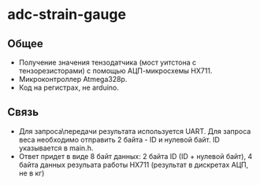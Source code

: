 # adc-strain-gauge

## Общее
- Получение значения тензодатчика (мост уитстона с тензорезисторами) с помощью АЦП-микросхемы HX711. 
- Микроконтроллер Atmega328p. 
- Код на регистрах, не arduino. 

## Связь
- Для запроса\передачи результата используется UART. Для запроса веса необходимо отправить 2 байта - ID и нулевой байт. ID указывается в main.h.
- Ответ придет в виде 8 байт данных: 2 байта ID (ID + нулевой байт), 4 байта данных резульата работы HX711 (результат в дискретах АЦП, не в кг)
